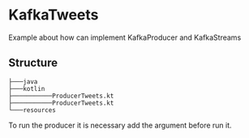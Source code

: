 # KafkaTweets
Example about how can implement KafkaProducer and KafkaStreams

## Structure

```
├───java
├───kotlin
├───────────ProducerTweets.kt
├───────────ProducerTweets.kt
└───resources
```

To run the producer it is necessary add the argument before run it.
